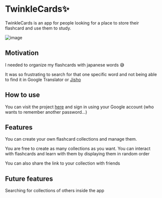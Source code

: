 # TwinkleCards✨

TwinkleCards is an app for people looking for a place to store their flashcard and use them to study.

![image](https://github.com/PepeKwapien/TwinkleCards/assets/51708716/c780fe98-c444-4304-83ae-ad6267f2cc86)

## Motivation

I needed to organize my flashcards with japanese words 😅

It was so frustrating to search for that one specific word and not being able to find it in Google Translator or [Jisho](https://jisho.org/)

## How to use

You can visit the project [here](https://twinklecards.kwapien.dev/) and sign in using your Google account (who wants to remember another password...)

## Features

You can create your own flashcard collections and manage them.

You are free to create as many collections as you want. You can interact with flashcards and learn with them by displaying them in random order

You can also share the link to your collection with friends

## Future features

Searching for collections of others inside the app
